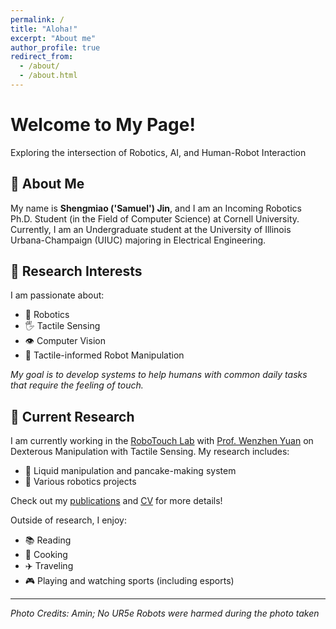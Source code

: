 ```yaml
---
permalink: /
title: "Aloha!"
excerpt: "About me"
author_profile: true
redirect_from: 
  - /about/
  - /about.html
---
```


# Welcome to My Page!

Exploring the intersection of Robotics, AI, and Human-Robot Interaction

## 👋 About Me

My name is **Shengmiao ('Samuel') Jin**, and I am an Incoming Robotics Ph.D. Student (in the Field of Computer Science) at Cornell University. Currently, I am an Undergraduate student at the University of Illinois Urbana-Champaign (UIUC) majoring in Electrical Engineering.

## 🎯 Research Interests

I am passionate about:

* 🤖 Robotics
* 🖐️ Tactile Sensing
* 👁️ Computer Vision
* 🔄 Tactile-informed Robot Manipulation

*My goal is to develop systems to help humans with common daily tasks that require the feeling of touch.*

## 🔬 Current Research

I am currently working in the [RoboTouch Lab](https://robotouchlab.web.illinois.edu/) with [Prof. Wenzhen Yuan](https://cs.illinois.edu/about/people/all-faculty/yuanwz) on Dexterous Manipulation with Tactile Sensing. My research includes:

* 🥞 Liquid manipulation and pancake-making system
* 🤖 Various robotics projects

Check out my [publications](/publications/) and [CV](/cv/) for more details!



Outside of research, I enjoy:

* 📚 Reading
* 🍳 Cooking
* ✈️ Traveling
* 🎮 Playing and watching sports (including esports)

---

*Photo Credits: Amin; No UR5e Robots were harmed during the photo taken*

<script type="text/javascript" id="clustrmaps" src="//clustrmaps.com/map_v2.js?d=q34gFVYOjplWwCXaPKaCFqMOnzKQOhNFIWApOYyNmss&cl=ffffff&w=a"></script>
<style>
  #clustrmaps-widget-v2 {
    display: none !important;
  }
</style>
